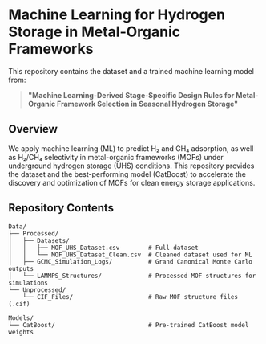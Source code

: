 # Machine Learning for Hydrogen Storage in Metal-Organic Frameworks

This repository contains the dataset and a trained machine learning model from:

> **"Machine Learning-Derived Stage-Specific Design Rules for Metal-Organic Framework Selection in Seasonal Hydrogen Storage"**  

## Overview

We apply machine learning (ML) to predict H₂ and CH₄ adsorption, as well as H₂/CH₄ selectivity in metal-organic frameworks (MOFs) under underground hydrogen storage (UHS) conditions. This repository provides the dataset and the best-performing model (CatBoost) to accelerate the discovery and optimization of MOFs for clean energy storage applications.

## Repository Contents
~~~
Data/
├── Processed/                 
│   ├── Datasets/              
│   │   ├── MOF_UHS_Dataset.csv        # Full dataset
│   │   └── MOF_UHS_Dataset_Clean.csv  # Cleaned dataset used for ML
│   ├── GCMC_Simulation_Logs/          # Grand Canonical Monte Carlo outputs
│   └── LAMMPS_Structures/             # Processed MOF structures for simulations
└── Unprocessed/
    └── CIF_Files/                     # Raw MOF structure files (.cif)

Models/
└── CatBoost/                          # Pre-trained CatBoost model weights
~~~

